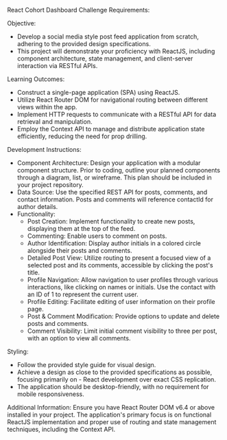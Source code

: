 React Cohort Dashboard Challenge Requirements:

Objective:
- Develop a social media style post feed application from scratch, adhering to the provided design specifications. 
- This project will demonstrate your proficiency with ReactJS, including component architecture, state management, and client-server interaction via RESTful APIs.

Learning Outcomes:
- Construct a single-page application (SPA) using ReactJS.
- Utilize React Router DOM for navigational routing between different views within the app.
- Implement HTTP requests to communicate with a RESTful API for data retrieval and manipulation.
- Employ the Context API to manage and distribute application state efficiently, reducing the need for prop drilling.

Development Instructions:
- Component Architecture: Design your application with a modular component structure. Prior to coding, outline your planned components through a diagram, list, or wireframe. This plan should be included in your project repository.
- Data Source: Use the specified REST API for posts, comments, and contact information. Posts and comments will reference contactId for author details.
- Functionality:
    - Post Creation: Implement functionality to create new posts, displaying them at the top of the feed.
    - Commenting: Enable users to comment on posts.
    - Author Identification: Display author initials in a colored circle alongside their posts and comments.
    - Detailed Post View: Utilize routing to present a focused view of a selected post and its comments, accessible by clicking the post's title.
    - Profile Navigation: Allow navigation to user profiles through various interactions, like clicking on names or initials. Use the contact with an ID of 1 to represent the current user.
    - Profile Editing: Facilitate editing of user information on their profile page.
    - Post & Comment Modification: Provide options to update and delete posts and comments.
    - Comment Visibility: Limit initial comment visibility to three per post, with an option to view all comments.

Styling:
- Follow the provided style guide for visual design.
- Achieve a design as close to the provided specifications as possible, focusing primarily on - React development over exact CSS replication.
- The application should be desktop-friendly, with no requirement for mobile responsiveness.

Additional Information:
Ensure you have React Router DOM v6.4 or above installed in your project.
The application's primary focus is on functional ReactJS implementation and proper use of routing and state management techniques, including the Context API.
